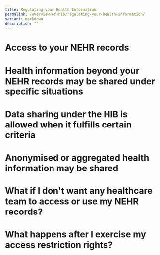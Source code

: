 ```yaml
---
title: Regulating your Health Information
permalink: /overview-of-hib/regulating-your-health-information/
variant: markdown
description: ""
---
```

# Access to your NEHR records

# Health information beyond your NEHR records may be shared under specific situations

# Data sharing under the HIB is allowed when it fulfills certain criteria

# Anonymised or aggregated health information may be shared

# What if I don't want any healthcare team to access or use my NEHR records?

# What happens after I exercise my access restriction rights?